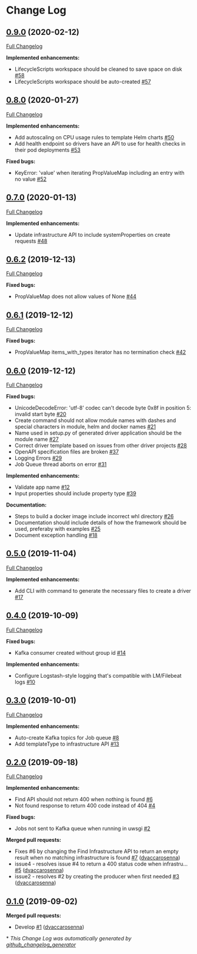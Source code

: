 # Change Log

## [0.9.0](https://github.com/accanto-systems/ignition/tree/0.9.0) (2020-02-12)
[Full Changelog](https://github.com/accanto-systems/ignition/compare/0.8.0...0.9.0)

**Implemented enhancements:**
- LifecycleScripts workspace should be cleaned to save space on disk [\#58](https://github.com/accanto-systems/ignition/issues/58)
- LifecycleScripts workspace should be auto-created [\#57](https://github.com/accanto-systems/ignition/issues/57)

## [0.8.0](https://github.com/accanto-systems/ignition/tree/0.8.0) (2020-01-27)
[Full Changelog](https://github.com/accanto-systems/ignition/compare/0.7.0...0.8.0)

**Implemented enhancements:**
- Add autoscaling on CPU usage rules to template Helm charts [\#50](https://github.com/accanto-systems/ignition/issues/50)
- Add health endpoint so drivers have an API to use for health checks in their pod deployments [\#53](https://github.com/accanto-systems/ignition/issues/53)

**Fixed bugs:**
- KeyError: 'value' when iterating PropValueMap including an entry with no value [\#52](https://github.com/accanto-systems/ignition/issues/52)

## [0.7.0](https://github.com/accanto-systems/ignition/tree/0.7.0) (2020-01-13)
[Full Changelog](https://github.com/accanto-systems/ignition/compare/0.6.2...0.7.0)

**Implemented enhancements:**
- Update infrastructure API to include systemProperties on create requests [\#48](https://github.com/accanto-systems/ignition/issues/48)

## [0.6.2](https://github.com/accanto-systems/ignition/tree/0.6.2) (2019-12-13)
[Full Changelog](https://github.com/accanto-systems/ignition/compare/0.6.1...0.6.2)

**Fixed bugs:**
- PropValueMap does not allow values of None [\#44](https://github.com/accanto-systems/ignition/issues/44)

## [0.6.1](https://github.com/accanto-systems/ignition/tree/0.6.1) (2019-12-12)
[Full Changelog](https://github.com/accanto-systems/ignition/compare/0.6.0...0.6.1)

**Fixed bugs:**
- PropValueMap items_with_types iterator has no termination check [\#42](https://github.com/accanto-systems/ignition/issues/42)

## [0.6.0](https://github.com/accanto-systems/ignition/tree/0.6.0) (2019-12-12)
[Full Changelog](https://github.com/accanto-systems/ignition/compare/0.5.0...0.6.0)

**Fixed bugs:**

- UnicodeDecodeError: 'utf-8' codec can't decode byte 0x8f in position 5: invalid start byte [\#20](https://github.com/accanto-systems/ignition/issues/20)
- Create command should not allow module names with dashes and special characters in module, helm and docker names [\#21](https://github.com/accanto-systems/ignition/issues/21)
- Name used in setup.py of generated driver application should be the module name [\#27](https://github.com/accanto-systems/ignition/issues/27)
- Correct driver template based on issues from other driver projects [\#28](https://github.com/accanto-systems/ignition/issues/28)
- OpenAPI specification files are broken [\#37](https://github.com/accanto-systems/ignition/issues/37)
- Logging Errors [\#29](https://github.com/accanto-systems/ignition/issues/29)
- Job Queue thread aborts on error [\#31](https://github.com/accanto-systems/ignition/issues/31)

**Implemented enhancements:**

- Validate app name [\#12](https://github.com/accanto-systems/ignition/issues/12)
- Input properties should include property type [\#39](https://github.com/accanto-systems/ignition/issues/39)
 
**Documentation:**

- Steps to build a docker image include incorrect whl directory [\#26](https://github.com/accanto-systems/ignition/issues/26)
- Documentation should include details of how the framework should be used, preferaby with examples [\#25](https://github.com/accanto-systems/ignition/issues/25)
- Document exception handling [\#18](https://github.com/accanto-systems/ignition/issues/18)

## [0.5.0](https://github.com/accanto-systems/ignition/tree/0.5.0) (2019-11-04)
[Full Changelog](https://github.com/accanto-systems/ignition/compare/0.4.0...0.5.0)

**Implemented enhancements:**

- Add CLI with command to generate the necessary files to create a driver [\#17](https://github.com/accanto-systems/ignition/issues/17)

## [0.4.0](https://github.com/accanto-systems/ignition/tree/0.4.0) (2019-10-09)
[Full Changelog](https://github.com/accanto-systems/ignition/compare/0.3.0...0.4.0)

**Fixed bugs:**

- Kafka consumer created without group id [\#14](https://github.com/accanto-systems/ignition/issues/14)

**Implemented enhancements:**

- Configure Logstash-style logging that's compatible with LM/Filebeat logs [\#10](https://github.com/accanto-systems/ignition/issues/10)

## [0.3.0](https://github.com/accanto-systems/ignition/tree/0.3.0) (2019-10-01)
[Full Changelog](https://github.com/accanto-systems/ignition/compare/0.2.0...0.3.0)

**Implemented enhancements:**

- Auto-create Kafka topics for Job queue [\#8](https://github.com/accanto-systems/ignition/issues/8)
- Add templateType to infrastructure API [\#13](https://github.com/accanto-systems/ignition/issues/13)

## [0.2.0](https://github.com/accanto-systems/ignition/tree/0.2.0) (2019-09-18)
[Full Changelog](https://github.com/accanto-systems/ignition/compare/0.1.0...0.2.0)

**Implemented enhancements:**

- Find API should not return 400 when nothing is found [\#6](https://github.com/accanto-systems/ignition/issues/6)
- Not found response to return 400 code instead of 404 [\#4](https://github.com/accanto-systems/ignition/issues/4)

**Fixed bugs:**

- Jobs not sent to Kafka queue when running in uwsgi  [\#2](https://github.com/accanto-systems/ignition/issues/2)

**Merged pull requests:**

- Fixes \#6 by changing the Find Infrastructure API to return an empty result when no matching infrastructure is found [\#7](https://github.com/accanto-systems/ignition/pull/7) ([dvaccarosenna](https://github.com/dvaccarosenna))
- issue4 - resolves issue \#4 to return a 400 status code when infrastru… [\#5](https://github.com/accanto-systems/ignition/pull/5) ([dvaccarosenna](https://github.com/dvaccarosenna))
- issue2 - resolves \#2 by creating the producer when first needed [\#3](https://github.com/accanto-systems/ignition/pull/3) ([dvaccarosenna](https://github.com/dvaccarosenna))

## [0.1.0](https://github.com/accanto-systems/ignition/tree/0.1.0) (2019-09-02)
**Merged pull requests:**

- Develop [\#1](https://github.com/accanto-systems/ignition/pull/1) ([dvaccarosenna](https://github.com/dvaccarosenna))



\* *This Change Log was automatically generated by [github_changelog_generator](https://github.com/skywinder/Github-Changelog-Generator)*